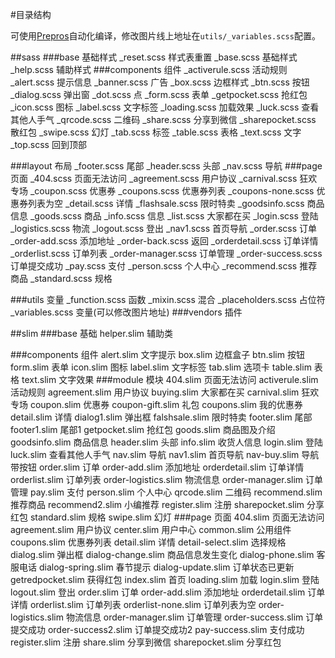 #目录结构

可使用[Prepros](https://prepros.io/)自动化编译，修改图片线上地址在`utils/_variables.scss`配置。

##sass
###base 基础样式
	_reset.scss                样式表重置
	_base.scss                 基础样式
	_help.scss                 辅助样式
###components 组件
	_activerule.scss           活动规则
	_alert.scss                提示信息
	_banner.scss               广告
	_box.scss                  边框样式
	_btn.scss                  按钮
	_dialog.scss               弹出窗
	_dot.scss                  点
	_form.scss                 表单
	_getpocket.scss            抢红包
	_icon.scss                 图标
	_label.scss                文字标签
	_loading.scss              加载效果
	_luck.scss                 查看其他人手气
	_qrcode.scss               二维码
	_share.scss                分享到微信
	_sharepocket.scss          散红包
	_swipe.scss                幻灯
	_tab.scss                  标签
	_table.scss                表格
	_text.scss                 文字
	_top.scss                  回到顶部

###layout 布局
	_footer.scss               尾部
	_header.scss               头部
	_nav.scss                  导航
###page 页面
	_404.scss                  页面无法访问
	_agreement.scss            用户协议
	_carnival.scss             狂欢专场
	_coupon.scss               优惠券
	_coupons.scss              优惠券列表
	_coupons-none.scss         优惠券列表为空
	_detail.scss               详情
	_flashsale.scss            限时特卖
	_goodsinfo.scss            商品信息
	_goods.scss                商品
	_info.scss                 信息
	_list.scss                 大家都在买
	_login.scss                登陆
	_logistics.scss            物流
	_logout.scss               登出
	_nav1.scss                 首页导航
	_order.scss                订单
	_order-add.scss            添加地址
	_order-back.scss           返回
	_orderdetail.scss          订单详情
	_orderlist.scss            订单列表
	_order-manager.scss        订单管理
	_order-success.scss        订单提交成功
	_pay.scss                  支付
	_person.scss               个人中心
	_recommend.scss            推荐商品
	_standard.scss             规格
	
###utils 变量
	_function.scss             函数
	_mixin.scss                混合
	_placeholders.scss         占位符
	_variables.scss            变量(可以修改图片地址)
###vendors 插件
	
##slim
###base 基础
	helper.slim                辅助类

###components 组件
	alert.slim                 文字提示
	box.slim                   边框盒子
	btn.slim                   按钮
	form.slim                  表单
	icon.slim                  图标
	label.slim                 文字标签
	tab.slim                   选项卡
	table.slim                 表格
	text.slim                  文字效果
###module 模块
	404.slim                   页面无法访问
	activerule.slim            活动规则
	agreement.slim             用户协议
	buying.slim                大家都在买
	carnival.slim              狂欢专场
	coupon.slim                优惠券
	coupon-gift.slim           礼包
	coupons.slim               我的优惠券
	detail.slim                详情
	dialog1.slim               弹出框
	falshsale.slim             限时特卖
	footer.slim                尾部
	footer1.slim               尾部1
	getpocket.slim             抢红包
	goods.slim                 商品图及介绍
	goodsinfo.slim             商品信息
	header.slim                头部
	info.slim                  收货人信息
	login.slim                 登陆
	luck.slim                  查看其他人手气
	nav.slim                   导航
	nav1.slim                  首页导航
	nav-buy.slim               导航带按钮
	order.slim                 订单
	order-add.slim             添加地址
	orderdetail.slim           订单详情
	orderlist.slim             订单列表
	order-logistics.slim       物流信息
	order-manager.slim         订单管理
	pay.slim                   支付
	person.slim                个人中心
	qrcode.slim                二维码
	recommend.slim             推荐商品
	recommend2.slim            小编推荐
	register.slim              注册
	sharepocket.slim           分享红包
	standard.slim              规格
	swipe.slim                 幻灯
###page 页面
	404.slim                   页面无法访问
	agreement.slim             用户协议
	center.slim                用户中心
	common.slim                公用组件
	coupons.slim               优惠券列表
	detail.slim                详情
	detail-select.slim         选择规格
	dialog.slim                弹出框
	dialog-change.slim         商品信息发生变化
	dialog-phone.slim          客服电话
	dialog-spring.slim         春节提示
	dialog-update.slim         订单状态已更新
	getredpocket.slim          获得红包
	index.slim                 首页
	loading.slim               加载
	login.slim                 登陆
	logout.slim                登出
	order.slim                 订单
	order-add.slim             添加地址
	orderdetail.slim           订单详情
	orderlist.slim             订单列表
	orderlist-none.slim        订单列表为空
	order-logistics.slim       物流信息
	order-manager.slim         订单管理
	order-success.slim         订单提交成功
	order-success2.slim        订单提交成功2
	pay-success.slim           支付成功
	register.slim              注册
	share.slim                 分享到微信
	sharepocket.slim           分享红包